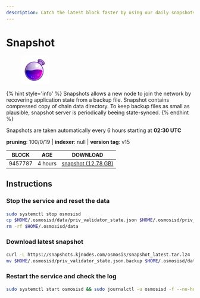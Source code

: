 ```yaml
---
description: Catch the latest block faster by using our daily snapshots.
---
```


# Snapshot

<figure><img src="https://raw.githubusercontent.com/kj89/cosmos-images/main/logos/osmosis.png" alt=""><figcaption></figcaption></figure>

{% hint style='info' %}
Snapshots allows a new node to join the network by recovering application state from a backup file. 
Snapshot contains compressed copy of chain data directory. To keep backup files as small as plausible, 
snapshot server is periodically beeing state-synced.
{% endhint %}

Snapshots are taken automatically every 6 hours starting at **02:30 UTC**

**pruning**: 100/0/19 | **indexer**: null | **version tag**: v15

| BLOCK             | AGE             | DOWNLOAD                                                                                            |
| ----------------- | --------------- | --------------------------------------------------------------------------------------------------- |
| 9457787 | 4 hours | [snapshot (12.78 GB)](https://snapshots.kjnodes.com/osmosis/snapshot\_latest.tar.lz4) |

## Instructions

### Stop the service and reset the data

```bash
sudo systemctl stop osmosisd
cp $HOME/.osmosisd/data/priv_validator_state.json $HOME/.osmosisd/priv_validator_state.json.backup
rm -rf $HOME/.osmosisd/data
```

### Download latest snapshot

```bash
curl -L https://snapshots.kjnodes.com/osmosis/snapshot_latest.tar.lz4 | tar -Ilz4 -xf - -C $HOME/.osmosisd
mv $HOME/.osmosisd/priv_validator_state.json.backup $HOME/.osmosisd/data/priv_validator_state.json
```

### Restart the service and check the log

```bash
sudo systemctl start osmosisd && sudo journalctl -u osmosisd -f --no-hostname -o cat
```
